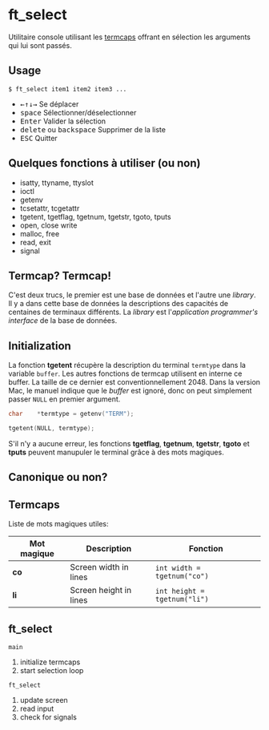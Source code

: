 ft\_select
=========

Utilitaire console utilisant les [termcaps][1] offrant en sélection les arguments qui lui sont passés.

[1]: https://www.gnu.org/software/termutils/manual/termcap-1.3/html_mono/termcap.html

Usage
-----

```console
$ ft_select item1 item2 item3 ...
```

- <kbd>&larr;</kbd><kbd>&uarr;</kbd><kbd>&darr;</kbd><kbd>&rarr;</kbd> Se déplacer
- <kbd>space</kbd> Sélectionner/déselectionner
- <kbd>Enter</kbd> Valider la sélection
- <kbd>delete</kbd> ou <kbd>backspace</kbd> Supprimer de la liste
- <kbd>ESC</kbd> Quitter

Quelques fonctions à utiliser (ou non)
--------------------------------------

* isatty, ttyname, ttyslot
* ioctl
* getenv
* tcsetattr, tcgetattr
* tgetent, tgetflag, tgetnum, tgetstr, tgoto, tputs
* open, close write
* malloc, free
* read, exit
* signal

Termcap? Termcap!
-----------------

C'est deux trucs, le premier est une base de données et l'autre une _library_. Il y a dans cette base de données la descriptions des capacités de centaines de terminaux différents. La _library_ est l'_application programmer's interface_ de la base de données.

Initialization
--------------

La fonction **tgetent** récupère la description du terminal <code>termtype</code> dans la variable <code>buffer</code>. Les autres fonctions de termcap utilisent en interne ce buffer. La taille de ce dernier est conventionnellement 2048. Dans la version Mac, le manuel indique que le _buffer_ est ignoré, donc on peut simplement passer <code>NULL</code> en premier argument.
```c
char	*termtype = getenv("TERM");

tgetent(NULL, termtype);
```
S'il n'y a aucune erreur, les fonctions **tgetflag**, **tgetnum**, **tgetstr**, **tgoto** et **tputs** peuvent manupuler le terminal grâce à des mots magiques.

Canonique ou non?
-----------------



Termcaps
--------
Liste de mots magiques utiles:

Mot magique | Description | Fonction
--- | --- | ---
**co** | Screen width in lines | `int width = tgetnum("co")`
**li** | Screen height in lines | `int height = tgetnum("li")`



ft\_select
----------

`main`
 1. initialize termcaps
 2. start selection loop

`ft_select`
 1. update screen
 2. read input
 3. check for signals

